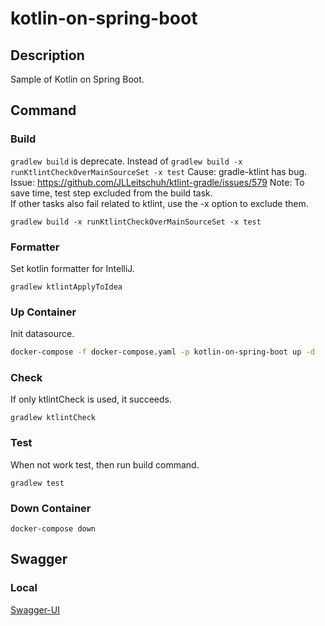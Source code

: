 # kotlin-on-spring-boot

## Description

Sample of Kotlin on Spring Boot.

## Command

### Build

`gradlew build` is deprecate. Instead of `gradlew build -x runKtlintCheckOverMainSourceSet -x test`
Cause: gradle-ktlint has bug.
Issue: https://github.com/JLLeitschuh/ktlint-gradle/issues/579
Note:
To save time, test step excluded from the build task.  
If other tasks also fail related to ktlint, use the -x option to exclude them.

```shell
gradlew build -x runKtlintCheckOverMainSourceSet -x test
```

### Formatter

Set kotlin formatter for IntelliJ.

```shell
gradlew ktlintApplyToIdea
```

###  Up Container

Init datasource.

```bash
docker-compose -f docker-compose.yaml -p kotlin-on-spring-boot up -d
```

### Check

If only ktlintCheck is used, it succeeds.

```shell
gradlew ktlintCheck
```

### Test

When not work test, then run build command.

```shell
gradlew test
```

### Down Container

```shell
docker-compose down 
```

## Swagger

### Local

[Swagger-UI](http://localhost:8080/rami/swagger-ui/index.html)
